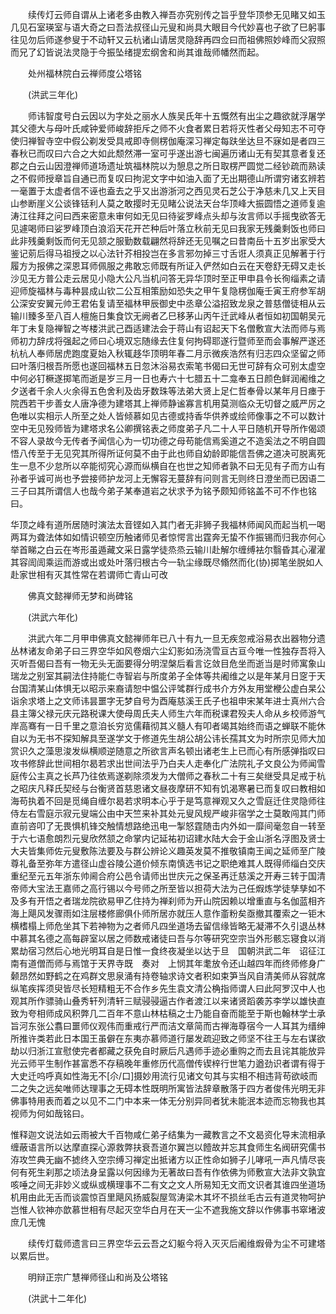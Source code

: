 <!-- { "loadSidebar": true } -->
　　续传灯云师自谓从上诸老多由教入禅吾亦究别传之旨乎登华顶参无见睹又如玉几见石室瑛室与语大奇之曰吾法叔径山元叟和尚具大眼目今代妙喜也子欲了巳躬事往见勿后师遂参叟于不动轩又云杭诸山请居灵隐辞再四佥曰而祖佛照妙峰而父寂照而兄了幻皆说法灵隐于今振坠绪提宏纲舍和尚其谁哉师幡然而起。

　　处州福林院白云禅师度公塔铭

　　(洪武三年化)

　　师讳智度号白云因以为字处之丽水人族吴氏年十五慨然有出尘之趣欲就浮屠学其父德大与母叶氏咸钟爱师峻辞拒斥之师不火食者累日若将灭性者父母知志不可夺使归禅智寺空中假公剃发受具戒即寺侧楞伽庵深习禅定每趺坐达旦不寐如是者四三春秋已而叹曰六合之大如此颓然滞一室可乎遂出游七闽遍历诸山无有契其意者复还郡之白云山因澄禅师道场遗址筑福林院以为憩息之所日取楞严圆觉二经钞疏而熟读之不假师授章旨自通已而复叹曰拘泥文字中如油入面了无出期德山所谓穷诸玄辨若一毫置于太虚者信不诬也盍去之乎又出游浙河之西见灵石芝公于净慈未几又上天目山参断崖义公谈锋铦利人莫之敢撄时无见睹公说法天台华顶峰大振圆悟之道师复逾涛江往拜之问曰西来密意未审何如无见曰待娑罗峰点头却与汝言师以手摇曳欲答无见遽喝师曰娑罗峰顶白浪滔天花开芒种后叶落立秋前无见曰我家无残羹剩饭也师曰此非残羹剩饭而何无见颔之服勤数载翩然将辞还无见嘱之曰昔南岳十五岁出家受大鉴记莂后得马祖授之以心法针芥相投岂在多言邪勿掉三寸舌诳人须真正见解著于行履方为报佛之深恩耳师佩服之弗敢忘师既有所证入俨然如白云在天卷舒无碍又走长沙见无方普公走云居见小隐大公凡当机问答无异华顶时至正甲申县令长徇缁素之请迎师旋福林与毒种昙成山钦二公互相策励如恐失之甲午复隐楞伽庵壬寅王府参军胡公深安安翼元帅王君佑复请至福林甲辰御史中丞章公溢招致龙泉之普慈僧徒相从云输川臻多至八百人檀施日集食饮无阙者乙巳移茅山丙午迁武峰从者恒如初国朝吴元年丁未复隐禅智之岑楼洪武己酉适建法会于蒋山有诏起天下名僧敷宣大法而师与焉师初力辞戌将强起之师曰心境双忘随缘去住复何拘碍耶遂行暨师至而会事解严遂还杭杭人奉师居虎跑度夏始入秋辄趍华顶明年春二月示微疾浩然有归志四众坚留之师曰叶落归根吾所愿也遂回福林五日忽沐浴易衣索笔书偈曰无世可辞有众可别太虚空中何必钉橛遂掷笔而逝是岁三月一日也寿六十七腊五十二龛奉五日颜色鲜润阇维之夕送者千余人火余得五色舍利及齿牙数珠等法弟大贤上足仁哲奉骨以某年月日瘗于院西若干步善女人唐净德为建塔其上禅师静谧寡言机用莫测临众无切督之威严厉之色唯以实相示人所至之处人皆倾慕如见古德或持香华供养或绘师像事之不可以数计空中无见殁师皆为建塔求名公卿撰铭表之师度弟子凡二十人平日随机开导所作偈颂不容人录故今无传者予闻信心为一切功德之母苟能信焉奚道之不造奚法之不明自圆悟八传至于无见究其所得所证何莫不由于此也师自幼龄即能信吾佛之道决可脱离死生一息不少怠所以卒能彻究心源而纵横自在也世之知师者孰不曰无见有子而方山有孙者乎诚可尚也予尝接师护龙河上无懈容无蔓辞有问则言无则终日澄坐而已因语二三子曰其所谓信人也哉今弟子某奉道岩之状求予为铭予颇知师铭盖不可不作也铭曰。

华顶之峰有道所居随时演法太音铿如入其门者无非狮子我福林师闻风而起当机一喝两耳为聋法体如如情识顿空历触诸师见者惊愕言出霆奔无蛰不作振锡而归我亦何心举首睇之白云在岑形虽遁藏文采日露学徒烝烝云输川赴解尔缠缚袪尔翳昏其心濯濯其容訚訚乘运而游或出或处叶落归根古今一轨尘缘既尽翛然而化(协)掷笔坐脱如人赴家世相有灭其性常在若谓师亡青山可改

　　佛真文懿禅师无梦和尚碑铭

　　(洪武六年化)

　　洪武六年二月甲申佛真文懿禅师年已八十有九一旦无疾忽戒浴易衣出器物分遗丛林诸友命弟子曰三界空华如风卷烟六尘幻影如汤浇雪亘古亘今唯一性独存吾将入灭听吾偈曰吾有一物无头无面要得分明涅槃后看言讫敛目危坐而逝当是时师寓象山瑞龙之别室其嗣法住持能仁寺智岩与所度弟子全体等共阇维之以是年某月日窆于天台国清某山体惧无以昭示来裔请恕中愠公评骘群行成书介方外友用堂楩公虚白杲公诣余求塔上之文师讳昙噩字无梦自号为酉庵慈溪王氏子也祖申宋某年进士真州六合县主簿父禄元庆元路税课大使母周氏夫人师生六年而税课君殁夫人命从乡校师游气岸高骞有一日千里之意洎长穷览儒藉彻其义髓人有叩者竭其始终而语之蝉联不能休自以为无书不探知解具至遂学文于修道先生胡公胡公讳长孺其文为时所宗见师大加赏识久之藻思浚发纵横顺逆随意之所欲言声名顿出诸老生上已而心有所感弹指叹曰攻书修辞此世间相尔曷若求出世间法乎乃白夫人走奉化广法院礼子文良公为师闻雪庭传公主真之长芦乃往依焉遂剃除须发为大僧师之春秋二十有三矣继受具足戒于杭之昭庆凡释氏契经与台衡贤首慈恩诸文昼夜摩研不知有饥渴寒暑已而复叹曰教相如海苟执着不回是觅绳自缠尔曷若求明本心乎于是笃意禅观又久之雪庭迁住灵隐师往侍左右雪庭示寂元叟端公由中天竺来补其处元叟风规严峻非宿学之士莫敢闯其门师直前咨叩了无畏惧机锋交触情想路绝迅电一掣怒霆随击内外如一靡间毫忽自一转至于六七语愈朗烈元叟欣然颔之命掌内记延祐初诏建水陆大会于金山浙名浮图及贤士大夫皆集师佐元叟敷陈法要及与群公辨论义趣英发莫不推敬镇南王闻之延师至广陵尊礼备至弥年方遣径山虚谷陵公道价倾东南慎选书记之职绝难其人既得师缁白交庆重纪至元五年浙东帅阃合府公邑令请师出世庆元之保圣再迁慈溪之开寿三转于国清帝师大宝法王嘉师之高行锡以今号师之所至皆以担荷大法为己任煆炼学徒孳孳如不及多有开悟之者瑞龙院欲易甲乙住持为禅刹师为开山院因赖以增重直与名伽蓝相齐海上飓风发骤雨如注层楼修廊俱仆师所居亦就压人意作齑粉矣亟撤其覆索之一钜木横榰榻上师危坐其下若神物为之者师凡四坐道场去留信缘皆略无凝滞不久引退丛林中慕其名德之高每辟室以居之师数戒诸徒曰吾与尔等研究空宗当外形骸忘寝食以消累劫宿习然后心地光明耳自是日惟一食终夜凝坐以达于旦　国朝洪武二年　诏征江南有道僧而师与焉馆于天界寺既　奏对　上悯其年耄放令还山越四年而终师修身广颡昂然如野鹤之在鸡群文思泉涌有持卷轴求诗文者积如束笋当风自清美师从容就席纵笔疾挥须臾皆尽长短精粗无不合作乡先生袁文清公桷指师谓人曰此阿罗汉中人也观其所作骠骑山叠秀轩列清轩三赋骎骎逼古作者渡江以来诸贤蹈袭苏李学以雄快直致为夸相师成风积弊几二百年不意山林枯稿之士乃能自奋而能至于斯也翰林学士承旨河东张公翥曰噩师仪观伟而重戒行严而洁文章简而古禅海尊宿今一人耳其为缙绅所推许类若此日本国王虽僻在东夷亦慕师道行屡发疏迎致之师坚不往王与左右谋欲劫以归浙江宣慰使完者都藏之获免自时厥后凡遇师手迹必重购之而去且诧其能放异光云师平生制作甚富悉不存稿晚年重修历代高僧传锲梓行世笔力遒劲识者谓有得于大史迁呜呼真如性海无不[尒/口]摄妙用流行见诸文句其与实相不相违背苟欲岐而二之失之远矣唯师达理事之无碍本性既明所寓皆法辞章散落于四方者俊伟光明无非佛事特用表而着之以见不二门中本来一体无分别异同者犹未能泯本迹而忘物我也其视师为何如哉铭曰。

惟释迦文说法如云雨被大千百物咸仁弟子结集为一藏教言之不文曷资化导末流相承缠蔽语言所以达摩直探心源救弊扶衰吾道尔翼岂以饐故并忘其食师生名阀研究儒书洊攻竺典无幽不摅终入空宗缚习禅定出抵诸方以正性命如狮子儿哮吼一声凡情尽丧何有死生刹那之顷法身呈露以何因缘为无著故曰吾有作依佛为师敷宣大法非文孰宜咳唾之间无非妙义或纵或横理事不二有文之文人所易知无文而文识者其谁四坐道场机用由此无舌而谈震惊百里飓风扬威裂屋驾涛梁木其坏不损丝毛古云有道灵物呵护岂惟人钦神亦歆慕世相有尽起灭空华白月在天一尘不遮我施文辞以作佛事书窣堵波庶几无愧

　　续传灯载师遗言曰三界空华云云吾之幻躯今将入灭灭后阇维煆骨为尘不可建塔以累后世。

　　明辩正宗广慧禅师径山和尚及公塔铭

　　(洪武十二年化)

